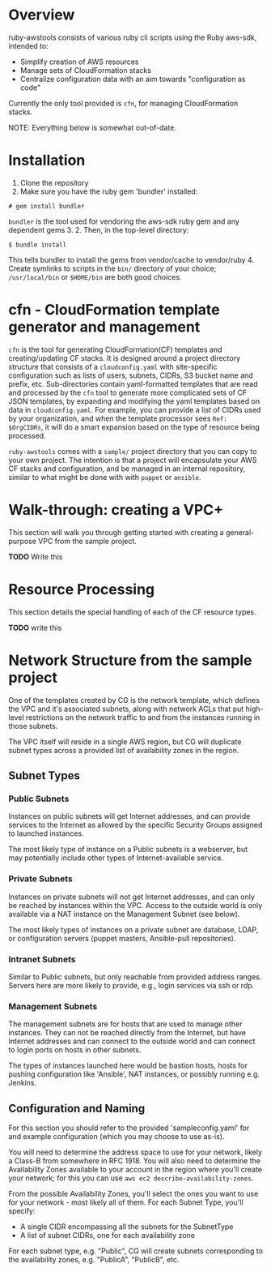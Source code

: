 # Overview

ruby-awstools consists of various ruby cli scripts using the Ruby aws-sdk, intended to:
* Simplify creation of AWS resources
* Manage sets of CloudFormation stacks
* Centralize configuration data with an aim towards "configuration as code"

Currently the only tool provided is `cfn`, for managing CloudFormation
stacks.

NOTE: Everything below is somewhat out-of-date.

# Installation
1. Clone the repository
2. Make sure you have the ruby gem 'bundler' installed:
```
# gem install bundler
```
`bundler` is the tool used for vendoring the aws-sdk ruby gem and any dependent gems
3. 2. Then, in the top-level directory:
```
$ bundle install
```
This tells bundler to install the gems from vendor/cache to vendor/ruby
4. Create symlinks to scripts in the `bin/` directory of your choice; `/usr/local/bin` or `$HOME/bin` are both good choices.

# cfn - CloudFormation template generator and management

`cfn` is the tool for generating CloudFormation(CF) templates and
creating/updating CF stacks. It is designed around a project directory
structure that consists of a `cloudconfig.yaml` with site-specific
configuration such as lists of users, subnets, CIDRs, S3 bucket name
and prefix, etc. Sub-directories contain yaml-formatted templates
that are read and processed by the `cfn` tool to generate more complicated
sets of CF JSON templates, by expanding and modifying the yaml
templates based on data in `cloudconfig.yaml`. For example, you can
provide a list of CIDRs used by your organization, and when the template
processor sees `Ref: $OrgCIDRs`, it will do a smart expansion based
on the type of resource being processed.

`ruby-awstools` comes with a `sample/` project directory that you can copy
to your own project. The intention is that a project will encapsulate
your AWS CF stacks and configuration, and be managed in an internal
repository, similar to what might be done with with `puppet` or `ansible`.

# Walk-through: creating a VPC+
This section will walk you through getting started with creating a general-purpose
VPC from the sample project.

**TODO** Write this

# Resource Processing
This section details the special handling of each of the CF resource types.

**TODO** write this

# Network Structure from the sample project
One of the templates created by CG is the network template,
which defines the VPC and it's associated subnets, along with network
ACLs that put high-level restrictions on the network traffic to and
from the instances running in those subnets.

The VPC itself will reside in a single AWS region, but CG will duplicate
subnet types across a provided list of availability zones in the region.

## Subnet Types

### Public Subnets
Instances on public subnets will get Internet addresses, and can provide
services to the Internet as allowed by the specific Security Groups
assigned to launched instances.

The most likely type of instance on a Public subnets is a webserver, but
may potentially include other types of Internet-available service.

### Private Subnets
Instances on private subnets will not get Internet addresses, and can only
be reached by instances within the VPC. Access to the outside world is only
available via a NAT instance on the Management Subnet (see below).

The most likely types of instances on a private subnet are database,
LDAP, or configuration servers (puppet masters, Ansible-pull repositories).

### Intranet Subnets
Similar to Public subnets, but only reachable from provided address ranges.
Servers here are more likely to provide, e.g., login services via ssh or rdp.

### Management Subnets
The management subnets are for hosts that are used to manage other instances.
They can not be reached directly from the Internet, but have Internet
addresses and can connect to the outside world and can connect to login ports
on hosts in other subnets.

The types of instances launched here would be bastion hosts, hosts for
pushing configuration like 'Ansible', NAT instances, or possibly running e.g.
Jenkins.

## Configuration and Naming
For this section you should refer to the provided 'sampleconfig.yaml' for
and example configuration (which you may choose to use as-is).

You will need to determine the address space to use for your network, likely
a Class-B from somewhere in RFC 1918. You will also need to determine the
Availability Zones available to your account in the region where you'll create
your network; for this you can use `aws ec2 describe-availability-zones`.

From the possible Availability Zones, you'll select the ones you want to use
for your network - most likely all of them. For each Subnet Type, you'll
specify:
* A single CIDR encompassing all the subnets for the SubnetType
* A list of subnet CIDRs, one for each availability zone

For each subnet type, e.g. "Public", CG will create subnets corresponding
to the availability zones, e.g. "PublicA", "PublicB", etc.
